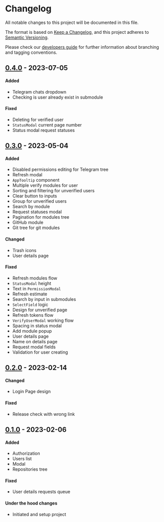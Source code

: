# Changelog
All notable changes to this project will be documented in this file.

The format is based on [Keep a Changelog](https://keepachangelog.com/en/1.0.0/),
and this project adheres to [Semantic Versioning](https://semver.org/spec/v2.0.0.html).

Please check our [developers guide](https://gitlab.com/tokend/developers-guide)
for further information about branching and tagging conventions.

## [0.4.0] - 2023-07-05
#### Added
- Telegram chats dropdown
- Checking is user already exist in submodule

#### Fixed
- Deleting for verified user
- `StatusModal` current page number
- Status modal request statuses

## [0.3.0] - 2023-05-04
#### Added
- Disabled permissions editing for Telegram tree
- Refresh modal
- `AppTooltip` component
- Multiple verify modules for user
- Sorting and filtering for unverified users
- Clear button to inputs
- Group for unverified users
- Search by module
- Request statuses modal
- Pagination for modules tree
- GitHub module
- Git tree for git modules

#### Changed
- Trash icons
- User details page

#### Fixed
- Refresh modules flow
- `StatusModal` height
- Text in `PermissionModal`
- Refresh estimate
- Search by input in submodules
- `SelectField` logic
- Design for unverified page
- Refresh tokens flow
- `VerifyUserModal` working flow
- Spacing in status modal
- Add module popup
- User details page
- Name on details page
- Request modal fields
- Validation for user creating

## [0.2.0] - 2023-02-14
#### Changed
- Login Page design

#### Fixed
- Release check with wrong link

## [0.1.0] - 2023-02-06
#### Added
- Authorization
- Users list
- Modal
- Repositories tree

#### Fixed
- User details requests queue

#### Under the hood changes
- Initiated and setup project

[0.4.0]: https://github.com/acs-dl/admin-panel/compare/v0.3.0...v0.4.0
[0.3.0]: https://github.com/acs-dl/admin-panel/compare/v0.2.0...v0.3.0
[0.2.0]: https://github.com/acs-dl/admin-panel/compare/v0.1.0...v0.2.0
[0.1.0]: https://github.com/acs-dl/admin-panel/tree/v0.1.0
